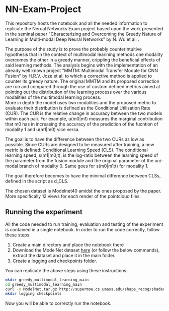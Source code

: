 
# NN-Exam-Project
<p>This repository hosts the notebook and all the needed information to replicate the Nerual Networks Exam project based upon the work presented in the seminal paper "Characterizing and Overcoming the Greedy Nature of Learning in Multi-modal Deep Neural Networks" by N. Wu et al. .<br>
  
The purpose of the study is to prove the probably counterintuitive hypothesis that in the context of multimodal learining methods one modality overcomes the other in a greedy manner, crippling the beneficial effects of said learning methods. The analysis begins with the implementation of an already well known project "MMTM: Multimodal Transfer Module for CNN Fusion" by H.R.V. Joze et al. to which a corrective method is applied to counter its greedy nature. The original MMTM and its proposed correction are run and compared through the use of custom defined metrics aimed at pointing out the distribution of the learning process over the various modalities of the multimodal learning process.<br>
More in depth the model uses two modalities and the proposed metric to evaluate their distribution is defined as the Conditional Utilisation Rate (CUR). The CUR is the relative change in accuracy between the two models within each pair. For example, u(m0|m1) measures the marginal contribution that m0 has in increasing the accuracy of the prediction of the fucntion of modality 1 and u(m1|m0) vice versa.<br>
  
The goal is to have the difference between the two CURs as low as possible. Since CURs are designed to be measured after training, a new metric is defined: Conditional Learning Speed (CLS). The conditional learning speed, s(m1|m0;t), is the log-ratio between the learning speed of the parameter from the fusion module and the original parameter of the uni-modal branch of modality 0. Same goes for s(m0|m1;t) for modality 1.<br>

The goal therefore becomes to have the minimal difference between CLSs, defined in the script as d_CLS.<br>

The chosen dataset is Modelnet40 amidst the ones proposed by the paper. More specifically 12 views for each render of the pointcloud files.
</p>

## Running the experiment

All the code needed to run training, evaluation and testing of the experiment is contained in a single notebook. In order to run the code correctly, follow these steps:

1. Create a main directory and place the notebook there
2. Download the ModelNet dataset [here](http://supermoe.cs.umass.edu/shape_recog/shaded_images.tar.gz) (or follow the below commands), extract the dataset and place it in the main folder.
3. Create a logging and checkpoints folder.

You can replicate the above steps using these instructions:

```bash
mkdir greedy_multimodal_learning_main
cd greedy_multimodal_learning_main
curl -o ModelNet.tar.gz http://supermoe.cs.umass.edu/shape_recog/shaded_images.tar.gz
mkdir logging checkpoints
```

Now you will be able to correctly run the notebook.
